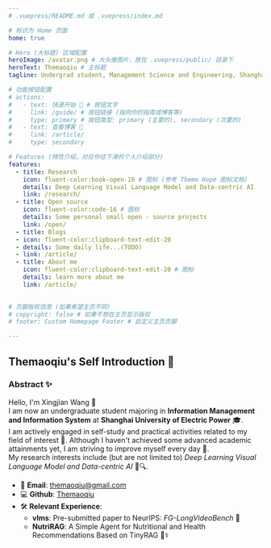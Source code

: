 ```yaml
---
# .vuepress/README.md 或 .vuepress/index.md

# 标识为 Home 页面
home: true

# Hero (大标题) 区域配置
heroImage: /avatar.png # 大头像图片，放在 .vuepress/public/ 目录下
heroText: Themaoqiu # 主标题
tagline: Undergrad student, Management Science and Engineering, Shanghai University of Electric Power # 副标题

# 功能按钮配置
# actions:
#   - text: 快速开始 🚀 # 按钮文字
#     link: /guide/ # 按钮链接 (指向你的指南或博客等)
#     type: primary # 按钮类型: primary (主要的), secondary (次要的)
#   - text: 查看博客 📄
#     link: /article/
#     type: secondary

# Features (特性介绍，对应你往下滑的个人介绍部分)
features:
  - title: Research
    icon: fluent-color:book-open-16 # 图标 (参考 Theme Hope 图标文档)
    details: Deep Learning Visual Language Model and Data-centric AI
    link: /research/
  - title: Open source
    icon: fluent-color:code-16 # 图标
    details: Some personal small open - source projects
    link: /open/
  - title: Blogs
  - icon: fluent-color:clipboard-text-edit-20
  - details: Some daily life...(TODO)
  - link: /article/
  - title: About me
    icon: fluent-color:clipboard-text-edit-20 # 图标
    details: learn more about me
    link: /article/
  

# 页脚版权信息 (如果希望主页不同)
# copyright: false # 如果不想在主页显示版权
# footer: Custom Homepage Footer # 自定义主页页脚

---
```


## Themaoqiu's Self Introduction 🌟

### Abstract ✨  
Hello, I'm Xingjian Wang 👋  
I am now an undergraduate student majoring in **Information Management and Information System** at **Shanghai University of Electric Power** 🎓.  
I am actively engaged in self-study and practical activities related to my field of interest 🚀. Although I haven't achieved some advanced academic attainments yet, I am striving to improve myself every day 💪.  
My research interests include (but are not limited to) *Deep Learning Visual Language Model and Data-centric AI* 🤖🔍.  

- 📧 **Email**: themaoqiu@gmail.com  
- 💻 **Github**: [Themaoqiu](https://github.com/Themaoqiu)  
- 🛠️ **Relevant Experience**:  
  - **vlms**: Pre-submitted paper to NeurIPS: *FG-LongVideoBench* 📜  
  - **NutriRAG**: A Simple Agent for Nutritional and Health Recommendations Based on TinyRAG 🍎⚕️  